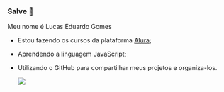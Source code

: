 ### Salve 🤙

Meu nome é Lucas Eduardo Gomes

- Estou fazendo os cursos da plataforma [Alura](https://www.alura.com.br);
- Aprendendo a linguagem JavaScript;
- Utilizando o GitHub para compartilhar meus projetos e organiza-los.

  ![](https://media1.tenor.com/m/-VG9cLwSYTcAAAAC/dancing-triangle-dancing.gif)
